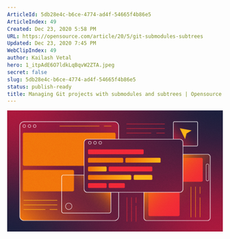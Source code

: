 ```yaml
---
ArticleId: 5db28e4c-b6ce-4774-ad4f-54665f4b86e5
ArticleIndex: 49
Created: Dec 23, 2020 5:58 PM
URL: https://opensource.com/article/20/5/git-submodules-subtrees
Updated: Dec 23, 2020 7:45 PM
WebClipIndex: 49
author: Kailash Vetal
hero: 1_itpAdE6O7ldkLqBqvW2ZTA.jpeg
secret: false
slug: 5db28e4c-b6ce-4774-ad4f-54665f4b86e5
status: publish-ready
title: Managing Git projects with submodules and subtrees | Opensource.com
---
```

![browser_web_internet_website.png](49%200845ead64a6d4a6894180114ce4d21de/browser_web_internet_website.png)
